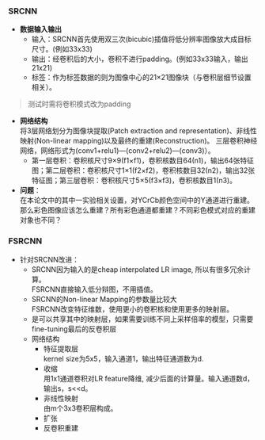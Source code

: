 
### SRCNN
- **数据输入输出**  
   - 输入：SRCNN首先使用双三次(bicubic)插值将低分辨率图像放大成目标尺寸。(例如33x33)  
  - 输出：经卷积后的大小，卷积不进行padding。(例如33x33输入，输出21x21)  
  - 标签：作为标签数据的则为图像中心的21×21图像块（与卷积层细节设置相关）。  
> 测试时需将卷积模式改为padding
- **网络结构**  
  将3层网络划分为图像块提取(Patch extraction and representation)、非线性映射(Non-linear mapping)以及最终的重建(Reconstruction)。
  三层卷积神经网络，网络形式为(conv1+relu1)—(conv2+relu2)—(conv3)）。
  - 第一层卷积：卷积核尺寸9×9(f1×f1)，卷积核数目64(n1)，输出64张特征图；第二层卷积：卷积核尺寸1×1(f2×f2)，卷积核数目32(n2)，输出32张特征图；第三层卷积：卷积核尺寸5×5(f3×f3)，卷积核数目1(n3)。
- **问题**：  
  在本论文中的其中一实验相关设置，对YCrCb颜色空间中的Y通道进行重建。那么彩色图像应该怎么重建？所有彩色通道都重建？不同彩色模式对应的重建对象也不同？ 

### FSRCNN
- 针对SRCNN改进：
	- SRCNN因为输入的是cheap interpolated LR image, 所以有很多冗余计算。  
	  FSRCNN直接输入低分辩图，不用插值。
	- SRCNN的Non-linear Mapping的参数量比较大  
	  FSRCNN改变特征维数，使用更小的卷积核和使用更多的映射层。
	 - 是可以共享其中的映射层，如果需要训练不同上采样倍率的模型，只需要fine-tuning最后的反卷积层  
	 - 网络结构  
	   - 特征提取层  
	     kernel size为5x5，输入通道1，输出特征通道数为d.
	   - 收缩  
	     用1x1通道卷积对LR feature降维, 减少后面的计算量。输入通道数d，输出s，s<<d。
	   - 非线性映射  
	     由m个3x3卷积层构成。
	   - 扩张  
	   - 反卷积重建
<!--stackedit_data:
eyJoaXN0b3J5IjpbLTQyNjUyNDU5Niw0MjYxMjk1NTQsLTQ5Mz
c5MDY3NywtOTM4MDg0MzQ1LDM4NDQ3NDY0MiwtMTY2OTM4OTQ4
Nyw5MzQ3NTQxMDIsMjUzMDA2NzY4LDIwNDAyOTc2MjJdfQ==
-->